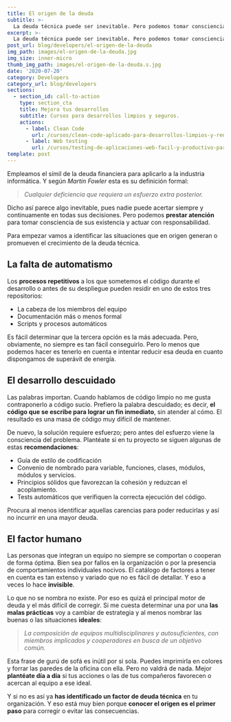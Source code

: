 ```yaml
---
title: El origen de la deuda
subtitle: >-
  La deuda técnica puede ser inevitable. Pero podemos tomar consciencia desde su origen para reducirla o pagarla cuanto antes.
excerpt: >-
  La deuda técnica puede ser inevitable. Pero podemos tomar consciencia desde su origen para reducirla o pagarla cuanto antes.
post_url: blog/developers/el-origen-de-la-deuda
img_path: images/el-origen-de-la-deuda.jpg
img_size: inner-micro
thumb_img_path: images/el-origen-de-la-deuda.s.jpg
date: '2020-07-20'
category: Developers
category_url: blog/developers
sections:
  - section_id: call-to-action
    type: section_cta
    title: Mejora tus desarrollos
    subtitle: Cursos para desarrollos limpios y seguros.
    actions:
      - label: Clean Code
        url: /cursos/clean-code-aplicado-para-desarrollos-limpios-y-rentables/
      - label: Web testing
        url: /cursos/testing-de-aplicaciones-web-facil-y-productivo-para-todos/
template: post
---
```


Empleamos el símil de la deuda financiera para aplicarlo a la industria informática. Y según _Martin Fowler_ esta es su definición formal:

> _Cualquier deficiencia que requiera un esfuerzo extra posterior._

Dicho así parece algo inevitable, pues nadie puede acertar siempre y continuamente en todas sus decisiones. Pero podemos **prestar atención** para tomar consciencia de sus existencia y actuar con responsabilidad.

Para empezar vamos a identificar las situaciones que en origen generan o promueven el crecimiento de la deuda técnica.

## La falta de automatismo

Los **procesos repetitivos** a los que sometemos el código durante el desarrollo o antes de su despliegue pueden residir en uno de estos tres repositorios:

- La cabeza de los miembros del equipo
- Documentación más o menos formal
- Scripts y procesos automáticos

Es fácil determinar que la tercera opción es la más adecuada. Pero, obviamente, no siempre es tan fácil conseguirlo. Pero lo menos que podemos hacer es tenerlo en cuenta e intentar reducir esa deuda en cuanto dispongamos de superávit de energía.

## El desarrollo descuidado

Las palabras importan. Cuando hablamos de código limpio no me gusta contraponerlo a código sucio. Prefiero la palabra descuidado; es decir, **el código que se escribe para lograr un fin inmediato**, sin atender al cómo. El resultado es una masa de código muy difícil de mantener.

De nuevo, la solución requiere esfuerzo; pero antes del esfuerzo viene la consciencia del problema. Plantéate si en tu proyecto se siguen algunas de estas **recomendaciones**:

- Guía de estilo de codificación
- Convenio de nombrado para variable, funciones, clases, módulos, módulos y servicios.
- Principios sólidos que favorezcan la cohesión y reduzcan el acoplamiento.
- Tests automáticos que verifiquen la correcta ejecución del código.

Procura al menos identificar aquellas carencias para poder reducirlas y así no incurrir en una mayor deuda.

## El factor humano

Las personas que integran un equipo no siempre se comportan o cooperan de forma óptima. Bien sea por fallos en la organización o por la presencia de comportamientos individuales nocivos. El catálogo de factores a tener en cuenta es tan extenso y variado que no es fácil de detallar. Y eso a veces lo hace **invisible**.

Lo que no se nombra no existe. Por eso es quizá el principal motor de deuda y el más difícil de corregir. Si me cuesta determinar una por una **las malas prácticas** voy a cambiar de estrategia y al menos nombrar las buenas o las situaciones **ideales**:

> _La composición de equipos multidisciplinares y autosuficientes, con miembros implicados y cooperadores en busca de un objetivo común._

Esta frase de gurú de sofá es inútil por si sola. Puedes imprimirla en colores y forrar las paredes de la oficina con ella. Pero no valdrá de nada. Mejor **plantéate día a día** si tus acciones o las de tus compañeros favorecen o acercan al equipo a ese ideal.

Y si no es así ya **has identificado un factor de deuda técnica** en tu organización. Y eso está muy bien porque **conocer el origen es el primer paso** para corregir o evitar las consecuencias.
